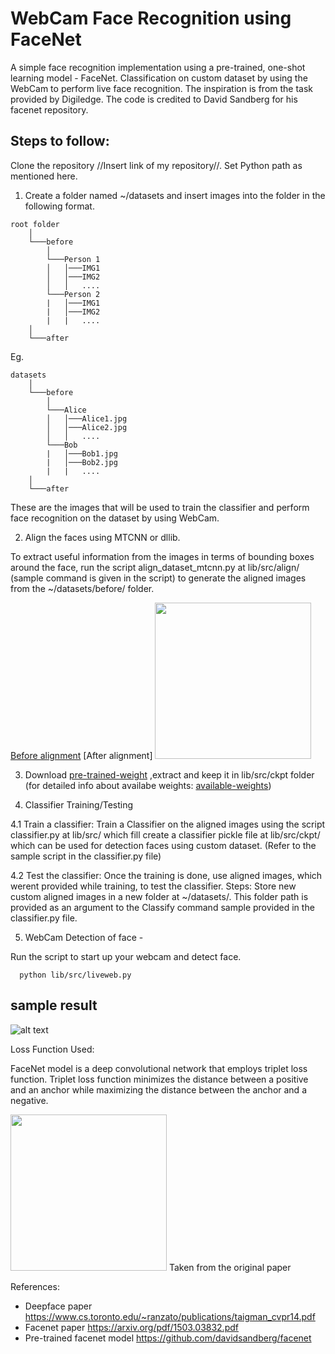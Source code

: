# WebCam Face Recognition using FaceNet 

A simple face recognition implementation using a pre-trained, one-shot learning model - FaceNet. Classification on custom dataset by using the WebCam to perform live face recognition. The inspiration is from the task provided by Digiledge. The code is credited to David Sandberg for his facenet repository.

## Steps to follow:

Clone the repository //Insert link of my repository//. Set Python path as mentioned here. 
1. Create a folder named ~/datasets and insert images into the folder in the following format. 
```
root folder 
    │
    └───before
        │
        └───Person 1
        │   │───IMG1
        │   │───IMG2
        │   │   ....
        └───Person 2
        |   │───IMG1
        |   │───IMG2
        |   |   ....
    │
    └───after
```
Eg.
```
datasets
    │
    └───before
        │
        └───Alice
        │   │───Alice1.jpg
        │   │───Alice2.jpg
        │   │   ....
        └───Bob
        |   │───Bob1.jpg
        |   │───Bob2.jpg
        |   |   ....
    │
    └───after
```
These are the images that will be used to train the classifier and perform face recognition on the dataset by using WebCam. 

2. Align the faces using MTCNN or dllib. 

To extract useful information from the images in terms of bounding boxes around the face, run the script align_dataset_mtcnn.py at lib/src/align/ (sample command is given in the script) to generate the aligned images from the ~/datasets/before/ folder. 

[Before alignment](https://github.com/akshayraghavan21/Face_Recognition_Using_Facenet/blob/master/Static/MVIMG_20191005_195238_0.png)   [After alignment] <img src="https://github.com/akshayraghavan21/Face_Recognition_Using_Facenet/blob/master/Static/MVIMG_20191005_195238_0.png"  width="250" height="250" /> 

3. Download [pre-trained-weight](https://drive.google.com/open?id=1R77HmFADxe87GmoLwzfgMu_HY0IhcyBz) ,extract and keep it in lib/src/ckpt folder (for detailed info about availabe weights: [available-weights](https://github.com/davidsandberg/facenet#pre-trained-models)) 

4. Classifier Training/Testing

  4.1 Train a classifier: Train a Classifier on the aligned images using the script classifier.py at lib/src/ which fill create a classifier pickle file at lib/src/ckpt/ which can be used for detection faces using custom dataset. (Refer to the sample script in the classifier.py file)

  4.2 Test the classifier: Once the training is done, use aligned images, which werent provided while training, to test the classifier. 
    Steps:
      Store new custom aligned images in a new folder at ~/datasets/. This folder path is provided as an argument to the Classify command sample provided in the classifier.py file. 
      
 
5. WebCam Detection of face - 

Run the script to start up your webcam and detect face. 
```
  python lib/src/liveweb.py
```
 
 ## sample result 
 
 ![alt text](https://github.com/akshayraghavan21/Face_Recognition_Using_Facenet/blob/master/Static/Screen%20Shot%202019-10-16%20at%204.16.41%20AM.png)
  
Loss Function Used:

FaceNet model is a deep convolutional network that employs triplet loss function. Triplet loss function minimizes the distance between a positive and an anchor while maximizing the distance between the anchor and a negative.

<img src="https://www.researchgate.net/profile/Marc_Chaumont/publication/330092791/figure/fig4/AS:710676725129216@1546449943595/Scheme-of-the-learning-process-of-our-adapted-triplet-loss-function-See-the-Equation-6.ppm"  width="250" height="250" /> 
Taken from the original paper

References:

* Deepface paper https://www.cs.toronto.edu/~ranzato/publications/taigman_cvpr14.pdf
* Facenet paper https://arxiv.org/pdf/1503.03832.pdf
* Pre-trained facenet model https://github.com/davidsandberg/facenet

